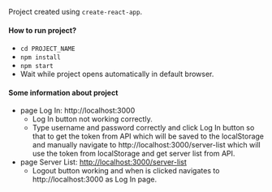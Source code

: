 Project created using `create-react-app`.

#### How to run project?
- `cd PROJECT_NAME`
- `npm install`
- `npm start`
- Wait while project opens automatically in default browser.

#### Some information about project
- page Log In: http://localhost:3000
  - Log In button not working correctly.
  - Type username and password correctly and click Log In button so that to get the token from API which will be saved to the localStorage and manually navigate to http://localhost:3000/server-list which will use the token from localStorage and get server list from API.
- page Server List: [http://localhost:3000/server-list](http://localhost:3000/server-list)
  - Logout button working and when is clicked navigates to http://localhost:3000 as Log In page.

